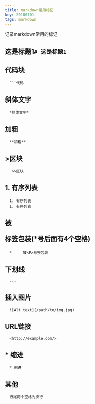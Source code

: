 ```yaml
---
title: markdown常用标记
key: 20180701
tags: markdown
---
```

记录markdown常用的标记
<!--more-->
## 这是标题1`# 这是标题1`

## 代码块  
      ```代码

## 斜体文字  
      *斜体文字*

## 加粗  
      **加粗**

## >区块  
       >>区块

## 1. 有序列表  
      1. 有序列表
      1. 有序列表

## 被<P>标签包装(*号后面有4个空格)  
      *     被<P>标签包装

## 下划线  
      ---

## 插入图片  
      ![Alt text](/path/to/img.jpg)

## URL链接  
      <http://example.com/>

## * 缩进  
      * 缩进

## 其他
      行尾两个空格为换行